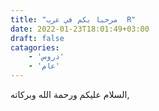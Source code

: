 ```yaml
---
title: "مرحبا بكم في عرب  R"
date: 2022-01-23T18:01:49+03:00
draft: false
catagories:
    - 'دروس'
    - 'عام'
---
```


السلام عليكم ورحمة الله وبركاته, 

